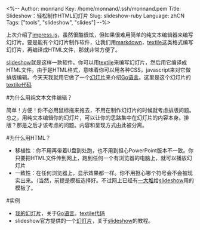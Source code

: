 <%--
Author: monnand
Key: /home/monnand/.ssh/monnand.pem
Title: Slideshow：轻松制作HTML幻灯片
Slug: slideshow-ruby
Language: zhCN
Tags: ["tools", "slideshow", "slides"]
--%>

上次介绍了[impress.js](http://monnand.me/p/impress-js/zhCN/)，虽然很酷很炫，但如果很难用简单的纯文本编辑器来编写幻灯片。要是能有个幻灯片制作软件，让我们用[markdown](http://daringfireball.net/projects/markdown/)，[textile](http://en.wikipedia.org/wiki/Textile_%28markup_language%29)这类格式编写幻灯片，再编译成HTML文件，那就非常方便了。

[slideshow](http://slideshow.rubyforge.org/)就是这样一款软件。你可以用[textile](http://en.wikipedia.org/wiki/Textile_%28markup_language%29)来编写幻灯片，然后用它编译成HTML文件。由于是HTML格式，意味着你可以用各种CSS，javascript来对它做排版编辑。今天天我就用它做了一个[幻灯片](http://blog.uniqush.org/golang-slides)来介绍[Go语言](http://golang.org)。这里是这个幻灯片的[textile代码](http://blog.uniqush.org/golang-slides/golang-slides.textile)

#为什么用纯文本文件编辑？

简单！方便！你不必用鼠标拖来拖去，不用在制作幻灯片的时候就考虑排版问题。总之，用纯文本编辑你的幻灯片，可以让你的思路集中在幻灯片的内容本身。排版？那是之后才该考虑的问题。内容和呈现方式由此被分离。

#为什么用HTML？

- 移植性：你不用再带着U盘到处跑，也不用到担心PowerPoint版本不一致。你只要把HTML文件传到网上，跑到任何一个有浏览器的电脑上，就可以播放幻灯片
- 一致性：在任何浏览器上，显示效果都一样。你不用担心哪个符号会不会被现实出来。（当然，前提是模板选择好。不过网上已经有[一大堆](http://slideshow.rubyforge.org/templates.html)给[slideshow](http://slideshow.rubyforge.org/)用的模板了。

#实例

- [我的幻灯片](http://blog.uniqush.org/golang-slides/)，关于[Go语言](http://golang.org)。[textile代码](http://blog.uniqush.org/golang-slides/golang-slides.textile)
- slideshow官方提供的一个[幻灯片](http://slideshow.rubyforge.org/s5/tutorial.html)，关于[slideshow](http://slideshow.rubyforge.org/)的教程。


